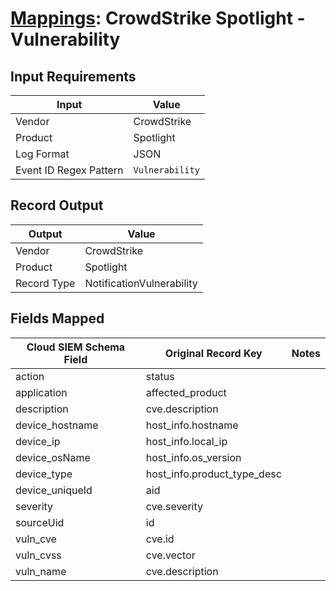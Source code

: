 # [Mappings](README.md): CrowdStrike Spotlight - Vulnerability

## Input Requirements

|Input|Value|
|-----|-----|
|Vendor|CrowdStrike|
|Product|Spotlight|
|Log Format|JSON|
|Event ID Regex Pattern|`Vulnerability`|

## Record Output

|Output|Value|
|------|-----|
|Vendor|CrowdStrike|
|Product|Spotlight|
|Record Type|NotificationVulnerability|

## Fields Mapped

|Cloud SIEM Schema Field|Original Record Key|Notes|
|-----------------------|-------------------|-----|
|action|status||
|application|affected_product||
|description|cve.description||
|device_hostname|host_info.hostname||
|device_ip|host_info.local_ip||
|device_osName|host_info.os_version||
|device_type|host_info.product_type_desc||
|device_uniqueId|aid||
|severity|cve.severity||
|sourceUid|id||
|vuln_cve|cve.id||
|vuln_cvss|cve.vector||
|vuln_name|cve.description||

